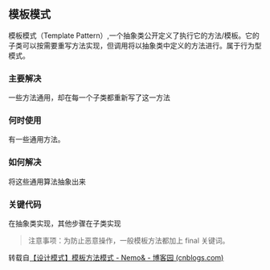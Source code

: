 ## 模板模式

模板模式（Template Pattern）,一个抽象类公开定义了执行它的方法/模板。它的子类可以按需要重写方法实现，但调用将以抽象类中定义的方法进行。属于行为型模式。

### 主要解决

一些方法通用，却在每一个子类都重新写了这一方法

### 何时使用

有一些通用方法。

### 如何解决

将这些通用算法抽象出来

### 关键代码

在抽象类实现，其他步骤在子类实现

> 注意事项：为防止恶意操作，一般模板方法都加上 final 关键词。
>

转载自[【设计模式】模板方法模式 - Nemo& - 博客园 (cnblogs.com)](https://www.cnblogs.com/blknemo/p/13258525.html)